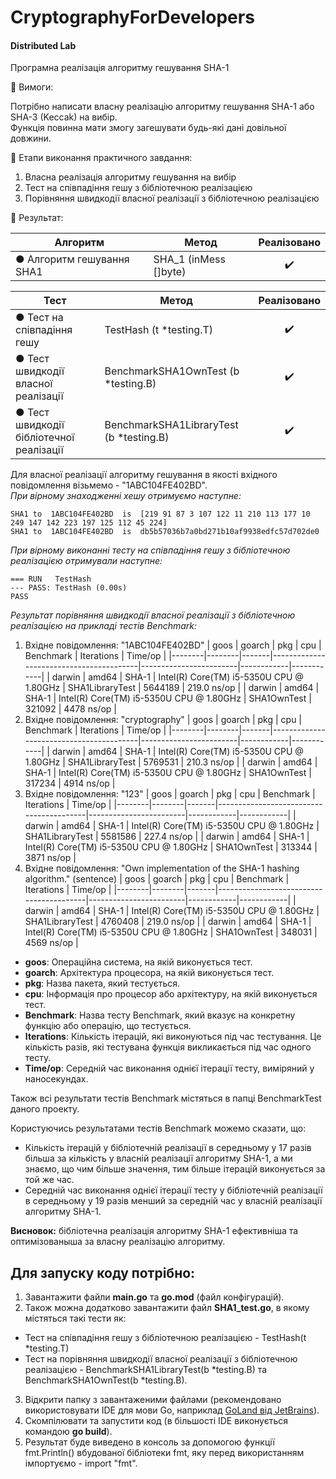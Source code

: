 # CryptographyForDevelopers
#### Distributed Lab

Програмна реалізація алгоритму гешування SHA-1

:small_blue_diamond: Вимоги:

Потрібно написати власну реалізацію алгоритму гешування SHA-1 або SHA-3 (Keccak) на вибір. <br>
Функція повинна мати змогу загешувати будь-які дані довільної довжини.

:small_blue_diamond: Етапи виконання практичного завдання:

1. Власна реалізація алгоритму гешування на вибір
2. Тест на співпадіння гешу з бібліотечною реалізацією
3. Порівняння швидкодії власної реалізації з бібліотечною реалізацією

:small_blue_diamond: Результат:

| Алгоритм                  | Метод                       |  Реалізовано  |
|---------------------------|-----------------------------|:-------------:|
| ● Алгоритм гешування SHA1 | SHA_1 (inMess []byte)      |:heavy_check_mark:|

| Тест                                     | Метод                                   |   Реалізовано    |
|------------------------------------------|-----------------------------------------|:----------------:|
| ● Тест на співпадіння гешу               | TestHash (t *testing.T)                 |:heavy_check_mark:|
| ● Тест швидкодії власної реалізації      | BenchmarkSHA1OwnTest (b *testing.B)     |:heavy_check_mark:|
| ● Тест швидкодії бібліотечної реалізації | BenchmarkSHA1LibraryTest (b *testing.B) |:heavy_check_mark:|

Для власної реалізації алгоритму гешування в якості вхідного повідомлення візьмемо - "1ABC104FE402BD". <br>
_При вірному знаходженні хешу отримуємо наступне:_ <br>
```
SHA1 to  1ABC104FE402BD  is  [219 91 87 3 107 122 11 210 113 177 10 249 147 142 223 197 125 112 45 224]
SHA1 to  1ABC104FE402BD  is  db5b57036b7a0bd271b10af9938edfc57d702de0
```

_При вірному виконанні тесту на співпадіння гешу з бібліотечною реалізацією отримували наступне:_ <br>
```
=== RUN   TestHash
--- PASS: TestHash (0.00s)
PASS
```

_Результат порівняння швидкодії власної реалізації з бібліотечною реалізацією на прикладі тестів Benchmark:_ <br>
1. Вхідне повідомлення: "1ABC104FE402BD"
   | goos   | goarch | pkg   | cpu                                     | Benchmark              | Iterations | Time/op    |
   |--------|--------|-------|-----------------------------------------|------------------------|------------|------------|
   | darwin | amd64  | SHA-1 | Intel(R) Core(TM) i5-5350U CPU @ 1.80GHz | SHA1LibraryTest        | 5644189    | 219.0 ns/op |
   | darwin | amd64  | SHA-1 | Intel(R) Core(TM) i5-5350U CPU @ 1.80GHz | SHA1OwnTest            | 321092     | 4478 ns/op  |
2. Вхідне повідомлення: "cryptography"
   | goos   | goarch | pkg   | cpu                                     | Benchmark              | Iterations | Time/op    |
   |--------|--------|-------|-----------------------------------------|------------------------|------------|------------|
   | darwin | amd64  | SHA-1 | Intel(R) Core(TM) i5-5350U CPU @ 1.80GHz | SHA1LibraryTest        | 5769531    | 210.3 ns/op |
   | darwin | amd64  | SHA-1 | Intel(R) Core(TM) i5-5350U CPU @ 1.80GHz | SHA1OwnTest            | 317234     | 4914 ns/op  |
3. Вхідне повідомлення: "123"
   | goos   | goarch | pkg   | cpu                                     | Benchmark              | Iterations | Time/op    |
   |--------|--------|-------|-----------------------------------------|------------------------|------------|------------|
   | darwin | amd64  | SHA-1 | Intel(R) Core(TM) i5-5350U CPU @ 1.80GHz | SHA1LibraryTest        | 5581586    | 227.4 ns/op |
   | darwin | amd64  | SHA-1 | Intel(R) Core(TM) i5-5350U CPU @ 1.80GHz | SHA1OwnTest            | 313344     | 3871 ns/op  |
4. Вхідне повідомлення: "Own implementation of the SHA-1 hashing algorithm." (sentence)
   | goos   | goarch | pkg   | cpu                                     | Benchmark              | Iterations | Time/op    |
   |--------|--------|-------|-----------------------------------------|------------------------|------------|------------|
   | darwin | amd64  | SHA-1 | Intel(R) Core(TM) i5-5350U CPU @ 1.80GHz | SHA1LibraryTest        | 4760408    | 219.0 ns/op |
   | darwin | amd64  | SHA-1 | Intel(R) Core(TM) i5-5350U CPU @ 1.80GHz | SHA1OwnTest            | 348031     | 4569 ns/op  |

- **goos**: Операційна система, на якій виконується тест.
- **goarch**: Архітектура процесора, на якій виконується тест.
- **pkg**: Назва пакета, який тестується.
- **cpu**: Інформація про процесор або архітектуру, на якій виконується тест.
- **Benchmark**: Назва тесту Benchmark, який вказує на конкретну функцію або операцію, що тестується.
- **Iterations**: Кількість ітерацій, які виконуються під час тестування. Це кількість разів, які тестувана функція викликається під час одного тесту.
- **Time/op**: Середній час виконання однієї ітерації тесту, виміряний у наносекундах.

Також всі результати тестів Benchmark містяться в папці BenchmarkTest даного проекту.

Користуючись результатами тестів Benchmark можемо сказати, що:
- Кількість ітерацій у бібліотечній реалізації в середньому у 17 разів більша за кількість у власній реалізації алгоритму SHA-1, а ми знаємо, що чим більше значення, тим більше ітерацій виконується за той же час.
- Середній час виконання однієї ітерації тесту у бібліотечній реалізації в середньому у 19 разів менший за середній час у власній реалізації алгоритму SHA-1.

**Висновок:** бібліотечна реалізація алгоритму SHA-1 ефективніша та оптимізованыша за власну реалізацію алгоритму.

Для запуску коду потрібно:
-
1. Завантажити файли **main.go** та **go.mod** (файл конфігурацій).
2. Також можна додатково завантажити файл **SHA1_test.go**, в якому містяться такі тести як:
- Тест на співпадіння гешу з бібліотечною реалізацією - TestHash(t *testing.T)
- Тест на порівняння швидкодії власної реалізації з бібліотечною реалізацією - BenchmarkSHA1LibraryTest(b *testing.B) та BenchmarkSHA1OwnTest(b *testing.B).
3. Відкрити папку з завантаженими файлами (рекомендовано використовувати IDE для мови Go, наприклад [GoLand від JetBrains](https://www.jetbrains.com/go/)).
4. Cкомпілювати та запустити код (в більшості IDE виконується командою **go build**).
5. Результат буде виведено в консоль за допомогою функції fmt.Println() вбудованої бібліотеки fmt, яку перед використанням імпортуємо - import "fmt".
